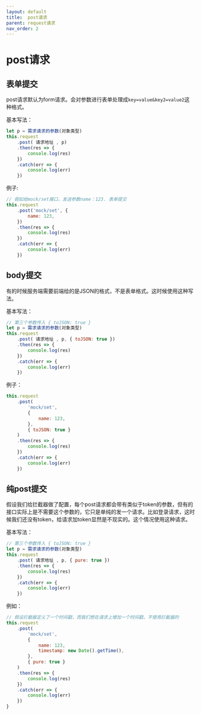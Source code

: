 ```yaml
---
layout: default
title:  post请求
parent: request请求
nav_order: 2
---
```


# post请求

## 表单提交

post请求默认为form请求。会对参数进行表单处理成`key=value&key2=value2`这种格式。

基本写法：

```js
let p = 需求请求的参数(对象类型)
this.request
    .post( 请求地址 , p)
    .then(res => {
        console.log(res)
    })
    .catch(err => {
        console.log(err)
    })
```

例子:

```js
// 假如给mock/set接口，发送参数name：123. 表单提交
this.request
    .post('mock/set', {
        name: 123,
    })
    .then(res => {
        console.log(res)
    })
    .catch(err => {
        console.log(err)
    })
```
## body提交

有的时候服务端需要前端给的是JSON的格式，不是表单格式。这时候使用这种写法。

基本写法：

```js
// 第三个参数传入 { toJSON: true }
let p = 需求请求的参数(对象类型)
this.request
    .post( 请求地址 , p, { toJSON: true })
    .then(res => {
        console.log(res)
    })
    .catch(err => {
        console.log(err)
    })
```
例子：

```js
this.request
    .post(
        'mock/set',
        {
            name: 123,
        },
        { toJSON: true }
    )
    .then(res => {
        console.log(res)
    })
    .catch(err => {
        console.log(err)
    })
```

## 纯post提交

假设我们给拦截器做了配置，每个post请求都会带有类似于token的参数，但有的接口实际上是不需要这个参数的，它只是单纯的发一个请求。比如登录请求，这时候我们还没有token，给请求加token显然是不现实的。这个情况使用这种请求。

基本写法：

```js
// 第三个参数传入 { toJSON: true }
let p = 需求请求的参数(对象类型)
this.request
    .post( 请求地址 , p, { pure: true })
    .then(res => {
        console.log(res)
    })
    .catch(err => {
        console.log(err)
    })
```
例如：

```js
// 假设拦截器定义了一个时间戳，而我们想在请求上增加一个时间戳，不使用拦截器的
this.request
    .post(
        'mock/set',
        {
            name: 123,
            timestamp: new Date().getTime(),
        },
        { pure: true }
    )
    .then(res => {
        console.log(res)
    })
    .catch(err => {
        console.log(err)
    })
}
```